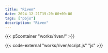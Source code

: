 ```yaml
---
title: "Riven"
date: 2024-12-21T15:20:00+09:00
tags: ["p5js"]
description: "Riven"
---
```


{{< p5container "works/riven/" >}}

{{< code-external "works/riven/script.js" "js" >}}
